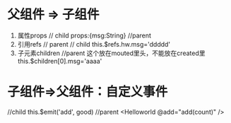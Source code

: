 # 父组件 => 子组件
1. 属性props
    // child
    props:{msg:String}
    //parent
    <Helloworld msg="Hello Vue" />
2. 引用refs
    // parent
    <Helloworld ref="hw" />
    // child
    this.$refs.hw.msg='ddddd'
3. 子元素children
    //parent 这个放在mouted里头，不能放在created里
    this.$children[0].msg='aaaa'

# 子组件=>父组件：自定义事件
//child
this.$emit('add', good)
//parent
<Helloworld @add="add(count)" />
